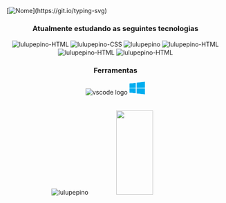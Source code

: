 <!-- Slide Nome -->
[![Nome](https://readme-typing-svg.herokuapp.com/?color=C71585&size=35&center=true&vCenter=true&width=1000&lines=Hi,+I+am+Luana+-+Full-Stack+Developer+;)](https://git.io/typing-svg)


<!--  tecnologias  -->

<div align="center">
  <h3>Atualmente estudando as seguintes tecnologias</h3> 
  <img align="center" alt="lulupepino-HTML" height="30" width="37" src="https://cdn.jsdelivr.net/gh/devicons/devicon/icons/html5/html5-plain-wordmark.svg">
  <img align="center" alt="lulupepino-CSS" height="30" width="37" src="https://cdn.jsdelivr.net/gh/devicons/devicon/icons/css3/css3-plain-wordmark.svg">
  <img align="center" alt="lulupepino" height="30" width="37" src="https://cdn.jsdelivr.net/gh/devicons/devicon/icons/javascript/javascript-plain.svg">
  <img src="https://cdn.jsdelivr.net/gh/devicons/devicon/icons/c/c-original.svg"  align="center" alt="lulupepino-HTML" height="30" width="37"  />
  <img src="https://cdn.jsdelivr.net/gh/devicons/devicon/icons/python/python-original-wordmark.svg"  align="center" alt="lulupepino-HTML" height="30" width="37" />
  <img src="https://cdn.jsdelivr.net/gh/devicons/devicon/icons/sqlite/sqlite-original-wordmark.svg" align="center" alt="lulupepino-HTML" height="30" width="37"  />
</div>
<!--  Ferramentas  -->

<div align="center">
  <h3>Ferramentas</h3>
    <img src="https://cdn.jsdelivr.net/gh/devicons/devicon/icons/vscode/vscode-original.svg" height="30" width="37" alt="vscode logo"  />
    <img src="https://github.com/devicons/devicon/blob/master/icons/windows8/windows8-original.svg" height="30" width="37" alt="windows logo"/>
  <br>
  <br>
  <br>  

  <img width="49%" height="195px" src="https://github-readme-stats.vercel.app/api?username=lulupepino&show_icons=true&count_private=true&hide_border=true&title_color=FF1493&icon_color=FF1493&text_color=c9d1d9&bg_color=0d1117" alt="lulupepino" /> 
  <img width="41%" height="195px" src="https://github-readme-stats.vercel.app/api/top-langs/?username=lulupepino&layout=compact&hide_border=true&title_color=FF1493&text_color=FF1493&bg_color=0d1117" />


</div> 

